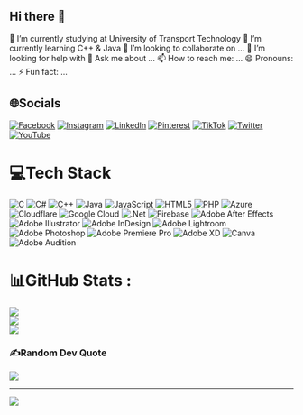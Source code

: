 ## Hi there 👋
🔭 I’m currently studying at University of Transport Technology
🌱 I’m currently learning C++ & Java
👯 I’m looking to collaborate on ...
🤔 I’m looking for help with 
💬 Ask me about ...
📫 How to reach me: ...
😄 Pronouns: ...
⚡ Fun fact: ...

## 🌐Socials
[![Facebook](https://img.shields.io/badge/Facebook-%231877F2.svg?logo=Facebook&logoColor=white)](https://facebook.com/basduy05) [![Instagram](https://img.shields.io/badge/Instagram-%23E4405F.svg?logo=Instagram&logoColor=white)](https://instagram.com/basduy05) [![LinkedIn](https://img.shields.io/badge/LinkedIn-%230077B5.svg?logo=linkedin&logoColor=white)](https://linkedin.com/in/basduy05) [![Pinterest](https://img.shields.io/badge/Pinterest-%23E60023.svg?logo=Pinterest&logoColor=white)](https://pinterest.com/basduy05) [![TikTok](https://img.shields.io/badge/TikTok-%23000000.svg?logo=TikTok&logoColor=white)](https://tiktok.com/@basduy05) [![Twitter](https://img.shields.io/badge/Twitter-%231DA1F2.svg?logo=Twitter&logoColor=white)](https://twitter.com/basduy05) [![YouTube](https://img.shields.io/badge/YouTube-%23FF0000.svg?logo=YouTube&logoColor=white)](https://youtube.com/c/basduy05) 

# 💻Tech Stack
![C](https://img.shields.io/badge/c-%2300599C.svg?style=flat&logo=c&logoColor=white) ![C#](https://img.shields.io/badge/c%23-%23239120.svg?style=flat&logo=c-sharp&logoColor=white) ![C++](https://img.shields.io/badge/c++-%2300599C.svg?style=flat&logo=c%2B%2B&logoColor=white) ![Java](https://img.shields.io/badge/java-%23ED8B00.svg?style=flat&logo=java&logoColor=white) ![JavaScript](https://img.shields.io/badge/javascript-%23323330.svg?style=flat&logo=javascript&logoColor=%23F7DF1E) ![HTML5](https://img.shields.io/badge/html5-%23E34F26.svg?style=flat&logo=html5&logoColor=white) ![PHP](https://img.shields.io/badge/php-%23777BB4.svg?style=flat&logo=php&logoColor=white) ![Azure](https://img.shields.io/badge/azure-%230072C6.svg?style=flat&logo=azure-devops&logoColor=white) ![Cloudflare](https://img.shields.io/badge/Cloudflare-F38020?style=flat&logo=Cloudflare&logoColor=white) ![Google Cloud](https://img.shields.io/badge/Google%20Cloud-%234285F4.svg?style=flat&logo=google-cloud&logoColor=white) ![.Net](https://img.shields.io/badge/.NET-5C2D91?style=flat&logo=.net&logoColor=white) ![Firebase](https://img.shields.io/badge/firebase-%23039BE5.svg?style=flat&logo=firebase) ![Adobe After Effects](https://img.shields.io/badge/Adobe%20After%20Effects-9999FF.svg?style=flat&logo=Adobe%20After%20Effects&logoColor=white) ![Adobe Illustrator](https://img.shields.io/badge/adobeillustrator-%23FF9A00.svg?style=flat&logo=adobeillustrator&logoColor=white) ![Adobe InDesign](https://img.shields.io/badge/Adobe%20InDesign-49021F?style=flat&logo=adobeindesign&logoColor=white) ![Adobe Lightroom](https://img.shields.io/badge/Adobe%20Lightroom-31A8FF.svg?style=flat&logo=Adobe%20Lightroom&logoColor=white) ![Adobe Photoshop](https://img.shields.io/badge/adobephotoshop-%2331A8FF.svg?style=flat&logo=adobephotoshop&logoColor=white) ![Adobe Premiere Pro](https://img.shields.io/badge/Adobe%20Premiere%20Pro-9999FF.svg?style=flat&logo=Adobe%20Premiere%20Pro&logoColor=white) ![Adobe XD](https://img.shields.io/badge/Adobe%20XD-470137?style=flat&logo=Adobe%20XD&logoColor=#FF61F6) ![Canva](https://img.shields.io/badge/Canva-%2300C4CC.svg?style=flat&logo=Canva&logoColor=white) ![Adobe Audition](https://img.shields.io/badge/Adobe%20Audition-9999FF.svg?style=flat&logo=Adobe%20Audition&logoColor=white)
# 📊GitHub Stats :
![](https://github-readme-stats.vercel.app/api?username=basduy05&theme=vue-dark&hide_border=true&include_all_commits=false&count_private=false)<br/>
![](https://github-readme-streak-stats.herokuapp.com/?user=basduy05&theme=vue-dark&hide_border=true)<br/>
![](https://github-readme-stats.vercel.app/api/top-langs/?username=basduy05&theme=vue-dark&hide_border=true&include_all_commits=false&count_private=false&layout=compact)

### ✍️Random Dev Quote
![](https://quotes-github-readme.vercel.app/api?type=horizontal&theme=dark)

---
[![](https://visitcount.itsvg.in/api?id=basduy05&icon=0&color=0)](https://visitcount.itsvg.in)
